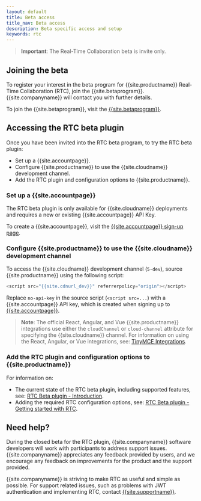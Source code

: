 ```yaml
---
layout: default
title: Beta access
title_nav: Beta access
description: Beta specific access and setup
keywords: rtc
---
```


> **Important**: The Real-Time Collaboration beta is invite only.

## Joining the beta

To register your interest in the beta program for {{site.productname}} Real-Time Collaboration (RTC), join the {{site.betaprogram}}. {{site.companyname}} will contact you with further details.

To join the {{site.betaprogram}}, visit the [{{site.betaprogram}}]({{site.betaprogramurl}}).


## Accessing the RTC beta plugin

Once you have been invited into the RTC beta program, to try the RTC beta plugin:

* Set up a {{site.accountpage}}.
* Configure {{site.productname}} to use the {{site.cloudname}} development channel.
* Add the RTC plugin and configuration options to {{site.productname}}.

### Set up a {{site.accountpage}}

The RTC beta plugin is only available for {{site.cloudname}} deployments and requires a new or existing {{site.accountpage}} API Key.

To create a {{site.accountpage}}, visit the [{{site.accountpage}} sign-up page]({{site.accountsignup}}).

### Configure {{site.productname}} to use the {{site.cloudname}} development channel

To access the {{site.cloudname}} development channel (`5-dev`), source {{site.productname}} using the following script:

```js
<script src="{{site.cdnurl_dev}}" referrerpolicy="origin"></script>
```

Replace `no-api-key` in the source script (`<script src=...`) with a {{site.accountpage}} API key, which is created when signing up to [{{site.accountpage}}]({{site.accountsignup}}).

> **Note**: The official React, Angular, and Vue {{site.productname}} integrations use either the `cloudChannel` or `cloud-channel` attribute for specifying the {{site.cloudname}} channel. For information on using the React, Angular, or Vue integrations, see: [TinyMCE Integrations]({{site.baseurl}}/integrations/).

### Add the RTC plugin and configuration options to {{site.productname}}

For information on:

* The current state of the RTC beta plugin, including supported features, see: [RTC Beta plugin - Introduction]({{site.baseurl}}/rtc/introduction/).
* Adding the required RTC configuration options, see: [RTC Beta plugin - Getting started with RTC]({{site.baseurl}}/rtc/getting-started/).

## Need help?

During the closed beta for the RTC plugin, {{site.companyname}} software developers will work with participants to address support issues. {{site.companyname}} appreciates any feedback provided by users, and we encourage any feedback on improvements for the product and the support provided.

{{site.companyname}} is striving to make RTC as useful and simple as possible. For support related issues, such as problems with JWT authentication and implementing RTC, contact [{{site.supportname}}]({{site.supporturl}}).
